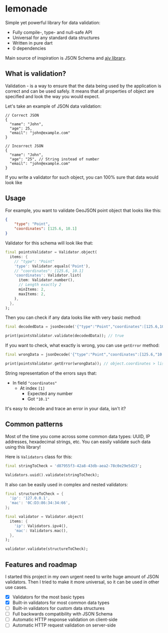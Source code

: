 # lemonade

Simple yet powerful library for data validation:
- Fully compile-, type- and null-safe API
- Universal for any standard data structures
- Written in pure dart
- 0 dependencies

Main source of inspiration is JSON Schema and [ajv library](https://www.npmjs.com/package/ajv).

## What is validation?

Validation - is a way to ensure that the data being used by the application is correct and can be used safely.
It means that all properties of object are specified and look the way you would expect.

Let's take an example of JSON data validation:

```json5
// Correct JSON
{
  "name": "John",
  "age": 25,
  "email": "john@example.com"
}
```

```json5
// Incorrect JSON
{
  "name": "John",
  "age": "25", // String instead of number
  "email": "john@example.com"
}
```

If you write a validator for such object, you can 100% sure that data would look like 

## Usage

For example, you want to validate GeoJSON point object that looks like this:

```json
{
    "type": "Point",
    "coordinates": [125.6, 10.1]
}
```

Validator for this schema will look like that:

```dart
final pointsValidator = Validator.object(
  items: {
    // "type": "Point"
    'type': Validator.equals('Point'),
    // "coordinates": [125.6, 10.1]
    'coordinates': Validator.list(
      item: Validator.number(),
      // Length exactly 2
      minItems: 2,
      maxItems: 2,
    ),
  },
);
```

Then you can check if any data looks like with very basic method:

```dart
final decodedData = jsonDecode('{"type":"Point","coordinates":[125.6,10.1]}');

print(pointsValidator.validate(decodedData)); // true
```

If you want to check, what exactly is wrong, you can use `getError` method:

```dart
final wrongData = jsonDecode('{"type":"Point","coordinates":[125.6,"10.1"]}');

print(pointsValidator.getError(wrongData)); // object.coordinates > list<number>[1] > expected(number).got(10.1)
```

String representation of the errors says that:

- In field `"coordinates"`
  - At index `[1]`
    - Expected any number
    - Got `"10.1"`

It's easy to decode and trace an error in your data, isn't it?

## Common patterns

Most of the time you come across some common data types: UUID, IP addresses, hexadecimal strings, etc.
You can easily validate such data using this library!

Here is `Validators` class for this:

```dart
final stringToCheck = 'd87955f3-42a8-43db-aea2-78c0e29e5d23';

Validators.uuid().validate(stringToCheck);
```

It also can be easily used in complex and nested validators:

```dart
final structureToCheck = {
  'ip': '127.0.0.1',
  'mac': '0C:D3:86:34:34:66',
};

final validator = Validator.object(
  items: {
    'ip': Validators.ipv4(),
    'mac': Validators.mac(),
  },
);

validator.validate(structureToCheck);
```

## Features and roadmap

I started this project in my own urgent need to write huge amount of JSON validators.
Then I tried to make it more universal, so it can be used in other use cases.

- [x] Validators for the most basic types
- [x] Built-in validators for most common data types
- [ ] Built-in validators for custom data structures
- [ ] Full backwards compatibility with JSON Schema
- [ ] Automatic HTTP response validation on client-side
- [ ] Automatic HTTP request validation on server-side
